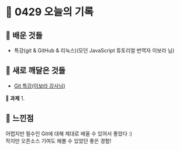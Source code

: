 # 🧸 0429 오늘의 기록
## 💙 배운 것들
* 특강(git & GitHub & 리눅스)(모던 JavaScript 튜토리얼 번역자 이보라 님)

## 💚 새로 깨달은 것들
* [Git 특강(이보라 강사님)](https://github.com/areumz/TIL/blob/main/Git%2BGitHub/Git%20%ED%8A%B9%EA%B0%95(%EC%9D%B4%EB%B3%B4%EB%9D%BC%20%EA%B0%95%EC%82%AC%EB%8B%98).md)

**📍 과제**
1. 
 
## 💜 느낀점
어렵지만 필수인 Git에 대해 제대로 배울 수 있어서 좋았다 :)   
작지만 오픈소스 기여도 해볼 수 있었던 좋은 경험!

